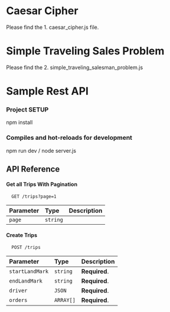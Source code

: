 
# Caesar Cipher
Please find the 1. caesar_cipher.js file.

# Simple Traveling Sales Problem
Please find the 2. simple_traveling_salesman_problem.js

# Sample Rest API

### Project SETUP
npm install

### Compiles and hot-reloads for development
npm run dev / node server.js

## API Reference

#### Get all Trips With Pagination

```http
  GET /trips?page=1
```

| Parameter | Type     | Description                |
| :-------- | :------- | :------------------------- |
| `page` | `string` | |

#### Create Trips

```http
  POST /trips
```

| Parameter | Type     | Description                       |
| :-------- | :------- | :-------------------------------- |
| `startLandMark`      | `string` | **Required**. |
| `endLandMark`      | `string` | **Required**. |
| `driver`      | `JSON` | **Required**.|
| `orders`      | `ARRAY[]` | **Required**.  |


